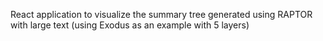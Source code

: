 React application to visualize the summary tree generated using RAPTOR with large text (using Exodus as an example with 5 layers) 
